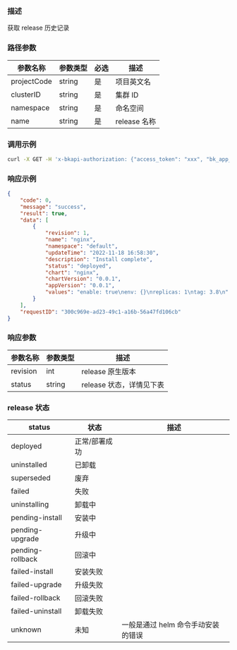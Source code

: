 ### 描述

获取 release 历史记录

### 路径参数
| 参数名称     | 参数类型     | 必选   | 描述             |
| ------------ | ------------ | ------ | ---------------- |
| projectCode         | string       | 是     | 项目英文名     |
| clusterID         | string       | 是     | 集群 ID     |
| namespace         | string       | 是     | 命名空间     |
| name         | string       | 是     | release 名称     |


### 调用示例
```sh
curl -X GET -H 'x-bkapi-authorization: {"access_token": "xxx", "bk_app_code": "xxx", "bk_app_secret": "***"}' --insecure https://bcs-api-gateway.apigw.com/prod/helmmanager/v1/projects/projecttest/clusters/BCS-K8S-00000/namespaces/default/releases/release-test/history
```

### 响应示例
```json
{
    "code": 0,
    "message": "success",
    "result": true,
    "data": [
        {
            "revision": 1,
            "name": "nginx",
            "namespace": "default",
            "updateTime": "2022-11-18 16:58:30",
            "description": "Install complete",
            "status": "deployed",
            "chart": "nginx",
            "chartVersion": "0.0.1",
            "appVersion": "0.0.1",
            "values": "enable: true\nenv: {}\nreplicas: 1\ntag: 3.8\n"
        }
    ],
    "requestID": "300c969e-ad23-49c1-a16b-56a47fd106cb"
}
```

### 响应参数
| 参数名称     | 参数类型     | 描述             |
| ------------ | ------------  | ---------------- |
| revision         | int      | release 原生版本     |
| status         | string      | release 状态，详情见下表     |

### release 状态
| status     | 状态     | 描述             |
| ------------ | ------------  | ---------------- |
| deployed         | 正常/部署成功      |      |
| uninstalled         | 已卸载      |      |
| superseded         | 废弃      |      |
| failed         | 失败      |      |
| uninstalling         | 卸载中      |      |
| pending-install         | 安装中      |      |
| pending-upgrade         | 升级中      |      |
| pending-rollback         | 回滚中      |      |
| failed-install         | 安装失败      |      |
| failed-upgrade         | 升级失败      |      |
| failed-rollback         | 回滚失败      |      |
| failed-uninstall         | 卸载失败      |      |
| unknown         | 未知      |   一般是通过 helm 命令手动安装的错误   |